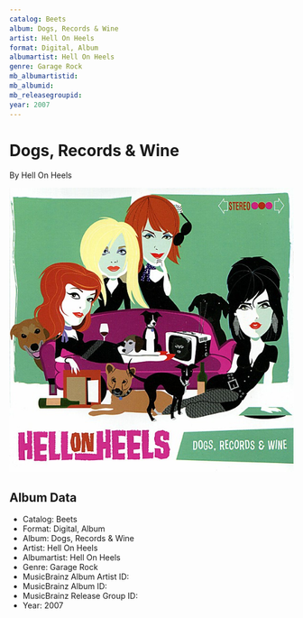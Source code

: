 ```yaml
---
catalog: Beets
album: Dogs, Records & Wine
artist: Hell On Heels
format: Digital, Album
albumartist: Hell On Heels
genre: Garage Rock
mb_albumartistid: 
mb_albumid: 
mb_releasegroupid: 
year: 2007
---
```


# Dogs, Records & Wine

By Hell On Heels

![](../../assets/beetscovers/Hell_On_Heels-Dogs__Records_and_Wine.jpg)

## Album Data

- Catalog: Beets
- Format: Digital, Album
- Album: Dogs, Records & Wine
- Artist: Hell On Heels
- Albumartist: Hell On Heels
- Genre: Garage Rock
- MusicBrainz Album Artist ID: 
- MusicBrainz Album ID: 
- MusicBrainz Release Group ID: 
- Year: 2007

